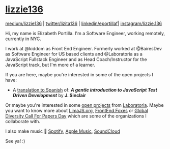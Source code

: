 # [lizzie136](https://github.com/lizzie136)

[medium/lizzie136](https://medium.com/@lizzie136) | 
[twitter/lizita136](https://twitter.com/lizita136) |
[linkedin/eportillaf](https://www.linkedin.com/in/eportillaf)|
[instagram/lizzie.136](https://www.instagram.com/lizzie.136/) 

Hi, my name is Elizabeth Portilla. I'm a Software Engineer, working remotely, currently in NYC.

I work at @kiddom as Front End Engineer. 
Formerly worked at @BairesDev as Software Engineer for US based clients and @Laboratoria as a JavaScript Fullstack Engineer and as Head Coach/Instructor for the JavaScript track, but I'm more of a learner.

If you are here, maybe you're interested in some of the open projects I have: 

- A [translation to Spanish](https://lizzie136.github.io/tdd-js-spanish/) of: ***A gentle introduction to JavaScript Test Driven Development*** by **J. Sinclair**

Or maybe you're interested in some [open projects](https://github.com/Laboratoria) from [Laboratoria](http://laboratoria.la). 
Maybe you want to know more about [LimaJS.org](https://limajs.org),
[FrontEnd Foxes](https://www.vuevixens.org) or
[Global Diversity Call For Papers Day](https://www.globaldiversitycfpday.com) which are some of the organizations I collaborate with.

I also make music 🎵 [Spotify](https://open.spotify.com/artist/6GF9i5WFH11f3clx2L2Ed9?si=caKqU4c9R1uFT6sWT-cxsg), [Apple Music](https://music.apple.com/pe/artist/lizzie136-elizabeth-portilla/1501001723?l=en), [SoundCloud](https://soundcloud.com/lizzie136)

See ya! :) 
